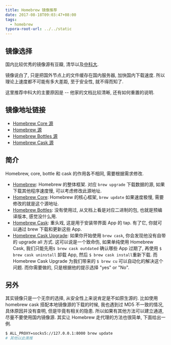 ```yaml
---
title: Homebrew 镜像推荐
date: 2017-08-18T09:03:47+08:00
tags:
  - homebrew
typora-root-url: ../../static
---
```


## 镜像选择

国内比较优秀的镜像源有豆瓣, 清华以及[中科大](https://lug.ustc.edu.cn/wiki/start).

镜像说白了, 只是把国外节点上的文件缓存在国内服务器, 加快国内下载速度. 所以理论上速度都不可能有多大差距, 至于安全性, 就不得而知了.

这里推荐中科大的主要原因是 -- 他家的文档比较清晰, 还有如何重置的说明.

## 镜像地址链接

- [Homebrew Core 源](https://mirrors.ustc.edu.cn/help/homebrew-core.git.html)
- [Homebrew 源](https://mirrors.ustc.edu.cn/help/brew.git.html)
- [Homebrew Bottles 源](https://mirrors.ustc.edu.cn/help/homebrew-bottles.html)
- [Homebrew Cask 源](https://mirrors.ustc.edu.cn/help/homebrew-cask.git.html)

## 简介

Homebrew, core, bottle 和 cask 的作用各不相同, 需要根据需求修改.

- [Homebrew](https://github.com/Homebrew/brew): Homebrew 的整体框架. 对应 `brew upgrade` 下载数据的源, 如果下载其他程序速度慢, 可以考虑修改此源地址.
- [Homebrew Core](https://github.com/Homebrew/homebrew-core): Homebrew 的核心框架, `brew update` 如果速度极慢, 需要修改的就是这个源地址.
- [Homebrew Bottles](https://github.com/Homebrew/brew): 没有使用过, 从文档上看是对应二进制的包, 也就是预编译版本, 感觉没什么用.
- [Homebrew Cask](https://github.com/caskroom/homebrew-cask): 重头戏, 这是用于安装带界面 App 的 tap. 有了它, 你就可以通过 brew 下载和更新这些 App.
- [Homebrew Cask Upgrade](https://github.com/buo/homebrew-cask-upgrade): 如果你开始使用 `brew cask`, 你会发现他没有自带的 upgrade all 方式. 这可以说是一个致命伤, 如果单纯使用 Homebrew Cask, 我们只能先用`$ brew cask outdated` 确认哪些 App 过期了, 再使用 `$ brew cask uninstall` 卸载 App, 然后 `$ brew cask install`重新下载. 而 Homebrew Cask Upgrade 为我们带来的 `$ brew cu` 可以自动化的解决这个问题. 而你需要做的, 只是根据他的提示选择 "yes" or "No".

## 另外

其实镜像只是一个无奈的选择, 从安全性上来说肯定是不如原生源的. 比如使用 homebrew cask 搭配本地镜像源的下载的时候, 我也遇到过 MD5 不一致的情况, 具体原因并没有查明, 但是毕竟有相关的隐患. 所以如果有其他方法可以建立通道, 尽量不要使用国内镜像源. 其实让 Homebrew 走代理的方法也很简单, 下面给出一例.

```bash
$ ALL_PROXY=socks5://127.0.0.1:8000 brew update
# 其他以此类推
```
